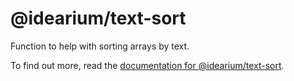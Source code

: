 # @idearium/text-sort

Function to help with sorting arrays by text.

To find out more, read the [documentation for @idearium/text-sort](https://idearium.github.io/idearium-lib/docs/text-sort).
